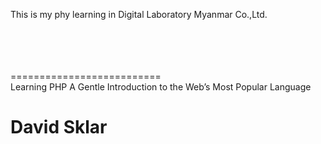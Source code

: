 This is my phy learning in Digital Laboratory Myanmar Co.,Ltd.
<br><br><br><br><br>




==========================<br>
Learning PHP
A Gentle Introduction to
the Web’s Most Popular Language

David Sklar
===========================